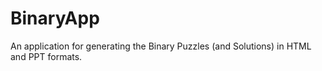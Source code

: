 # BinaryApp
An application for generating the Binary Puzzles (and Solutions) in HTML and PPT formats.
